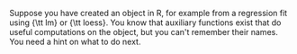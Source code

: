 Suppose you have created an object in R, for example from a regression fit
using {\tt lm} or {\tt loess}. You know that auxiliary functions exist that do
useful computations on the object, but you can't remember their names. You
need a hint on what to do next.